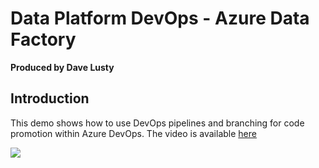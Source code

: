 # Data Platform DevOps - Azure Data Factory
**Produced by Dave Lusty**

## Introduction
This demo shows how to use DevOps pipelines and branching for code promotion within Azure DevOps. The video is available [here](youtu.be/CW5GXIEhePE )

<a href="https://portal.azure.com/#create/Microsoft.Template/uri/https%3A%2F%2Fraw.githubusercontent.com%2Fdavedoesdemos%2FDataDevOps%2Fmaster%2FDatabricks%2Fdeploy%2Fazuredeploy.json" target="_blank">
    <img src="http://azuredeploy.net/deploybutton.png"/>
    </a>
